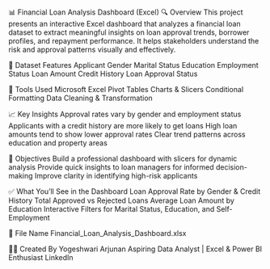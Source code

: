 📊 Financial Loan Analysis Dashboard (Excel)
🔍 Overview
This project presents an interactive Excel dashboard that analyzes a financial loan dataset to extract meaningful insights on loan approval trends, borrower profiles, and repayment performance. 
It helps stakeholders understand the risk and approval patterns visually and effectively.

📁 Dataset Features
Applicant Gender
Marital Status
Education
Employment Status
Loan Amount
Credit History
Loan Approval Status

🧰 Tools Used
Microsoft Excel
Pivot Tables
Charts & Slicers
Conditional Formatting
Data Cleaning & Transformation

📈 Key Insights
Approval rates vary by gender and employment status
Applicants with a credit history are more likely to get loans
High loan amounts tend to show lower approval rates
Clear trend patterns across education and property areas

🎯 Objectives
Build a professional dashboard with slicers for dynamic analysis
Provide quick insights to loan managers for informed decision-making
Improve clarity in identifying high-risk applicants

✅ What You’ll See in the Dashboard
Loan Approval Rate by Gender & Credit History
Total Approved vs Rejected Loans
Average Loan Amount by Education
Interactive Filters for Marital Status, Education, and Self-Employment

📂 File Name
Financial_Loan_Analysis_Dashboard.xlsx

🧑‍💻 Created By
Yogeshwari Arjunan
Aspiring Data Analyst | Excel & Power BI Enthusiast
LinkedIn
